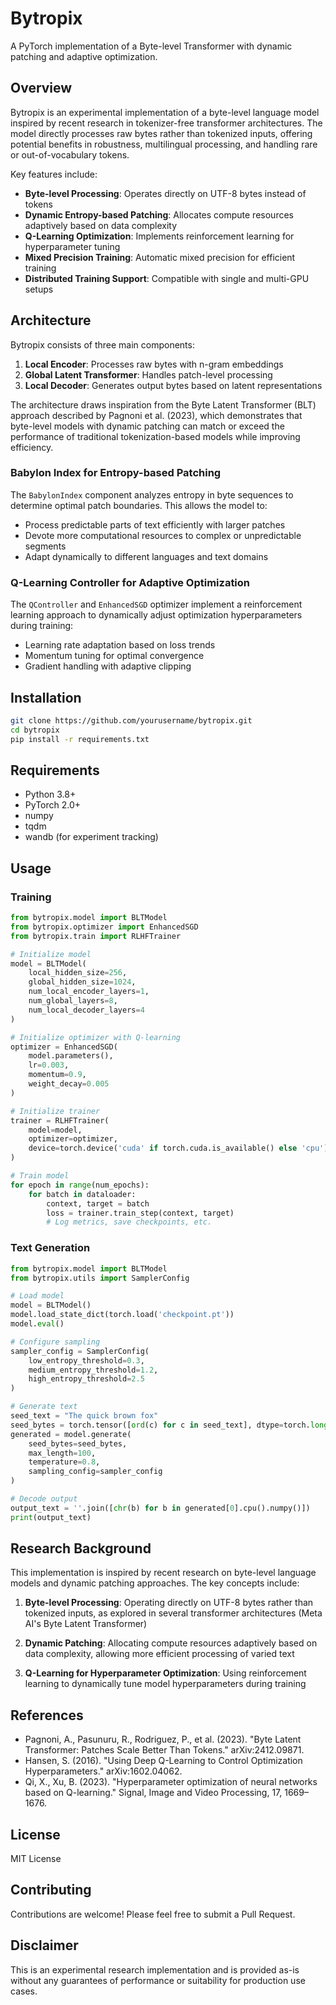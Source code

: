 # Bytropix

A PyTorch implementation of a Byte-level Transformer with dynamic patching and adaptive optimization.

## Overview

Bytropix is an experimental implementation of a byte-level language model inspired by recent research in tokenizer-free transformer architectures. The model directly processes raw bytes rather than tokenized inputs, offering potential benefits in robustness, multilingual processing, and handling rare or out-of-vocabulary tokens.

Key features include:

- **Byte-level Processing**: Operates directly on UTF-8 bytes instead of tokens
- **Dynamic Entropy-based Patching**: Allocates compute resources adaptively based on data complexity
- **Q-Learning Optimization**: Implements reinforcement learning for hyperparameter tuning
- **Mixed Precision Training**: Automatic mixed precision for efficient training
- **Distributed Training Support**: Compatible with single and multi-GPU setups

## Architecture

Bytropix consists of three main components:

1. **Local Encoder**: Processes raw bytes with n-gram embeddings
2. **Global Latent Transformer**: Handles patch-level processing
3. **Local Decoder**: Generates output bytes based on latent representations

The architecture draws inspiration from the Byte Latent Transformer (BLT) approach described by Pagnoni et al. (2023), which demonstrates that byte-level models with dynamic patching can match or exceed the performance of traditional tokenization-based models while improving efficiency.

### Babylon Index for Entropy-based Patching

The `BabylonIndex` component analyzes entropy in byte sequences to determine optimal patch boundaries. This allows the model to:

- Process predictable parts of text efficiently with larger patches
- Devote more computational resources to complex or unpredictable segments
- Adapt dynamically to different languages and text domains

### Q-Learning Controller for Adaptive Optimization

The `QController` and `EnhancedSGD` optimizer implement a reinforcement learning approach to dynamically adjust optimization hyperparameters during training:

- Learning rate adaptation based on loss trends
- Momentum tuning for optimal convergence
- Gradient handling with adaptive clipping

## Installation

```bash
git clone https://github.com/yourusername/bytropix.git
cd bytropix
pip install -r requirements.txt
```

## Requirements

- Python 3.8+
- PyTorch 2.0+
- numpy
- tqdm
- wandb (for experiment tracking)

## Usage

### Training

```python
from bytropix.model import BLTModel
from bytropix.optimizer import EnhancedSGD
from bytropix.train import RLHFTrainer

# Initialize model
model = BLTModel(
    local_hidden_size=256,
    global_hidden_size=1024,
    num_local_encoder_layers=1,
    num_global_layers=8,
    num_local_decoder_layers=4
)

# Initialize optimizer with Q-learning
optimizer = EnhancedSGD(
    model.parameters(),
    lr=0.003,
    momentum=0.9,
    weight_decay=0.005
)

# Initialize trainer
trainer = RLHFTrainer(
    model=model,
    optimizer=optimizer,
    device=torch.device('cuda' if torch.cuda.is_available() else 'cpu')
)

# Train model
for epoch in range(num_epochs):
    for batch in dataloader:
        context, target = batch
        loss = trainer.train_step(context, target)
        # Log metrics, save checkpoints, etc.
```

### Text Generation

```python
from bytropix.model import BLTModel
from bytropix.utils import SamplerConfig

# Load model
model = BLTModel()
model.load_state_dict(torch.load('checkpoint.pt'))
model.eval()

# Configure sampling
sampler_config = SamplerConfig(
    low_entropy_threshold=0.3,
    medium_entropy_threshold=1.2,
    high_entropy_threshold=2.5
)

# Generate text
seed_text = "The quick brown fox"
seed_bytes = torch.tensor([ord(c) for c in seed_text], dtype=torch.long).unsqueeze(0)
generated = model.generate(
    seed_bytes=seed_bytes,
    max_length=100,
    temperature=0.8,
    sampling_config=sampler_config
)

# Decode output
output_text = ''.join([chr(b) for b in generated[0].cpu().numpy()])
print(output_text)
```

## Research Background

This implementation is inspired by recent research on byte-level language models and dynamic patching approaches. The key concepts include:

1. **Byte-level Processing**: Operating directly on UTF-8 bytes rather than tokenized inputs, as explored in several transformer architectures (Meta AI's Byte Latent Transformer)

2. **Dynamic Patching**: Allocating compute resources adaptively based on data complexity, allowing more efficient processing of varied text

3. **Q-Learning for Hyperparameter Optimization**: Using reinforcement learning to dynamically tune model hyperparameters during training

## References

- Pagnoni, A., Pasunuru, R., Rodriguez, P., et al. (2023). "Byte Latent Transformer: Patches Scale Better Than Tokens." arXiv:2412.09871.
- Hansen, S. (2016). "Using Deep Q-Learning to Control Optimization Hyperparameters." arXiv:1602.04062.
- Qi, X., Xu, B. (2023). "Hyperparameter optimization of neural networks based on Q-learning." Signal, Image and Video Processing, 17, 1669–1676.

## License

MIT License

## Contributing

Contributions are welcome! Please feel free to submit a Pull Request.

## Disclaimer

This is an experimental research implementation and is provided as-is without any guarantees of performance or suitability for production use cases.